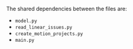 The shared dependencies between the files are:

- `model.py`
- `read_linear_issues.py`
- `create_motion_projects.py`
- `main.py`